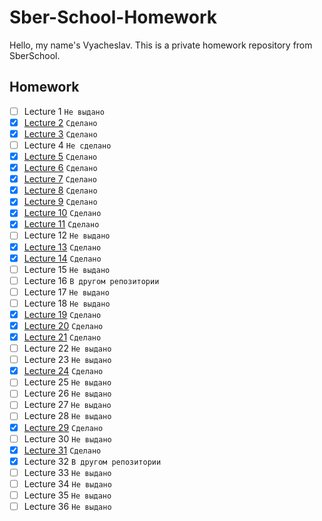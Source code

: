 # Sber-School-Homework

Hello, my name's Vyacheslav. This is a private homework repository from SberSchool.

## Homework

- [ ] Lecture 1 `Не выдано`
- [x] [Lecture 2](Lecture-2/Homework-2) `Сделано`
- [x] [Lecture 3](Lecture-3/Homework-3.swift) `Сделано`
- [ ] Lecture 4 `Не сделано`
- [x] [Lecture 5](Lecture-5/Homework-5.swift) `Сделано`
- [x] [Lecture 6](Lecture-6) `Сделано`
- [x] [Lecture 7](Lecture-7/Homework-7.swift) `Сделано`
- [x] [Lecture 8](Lecture-8/Homework-8.swift) `Сделано`
- [x] [Lecture 9](Lecture-9/Homework-9.swift) `Сделано`
- [x] [Lecture 10](Lecture-10) `Сделано`
- [x] [Lecture 11](Lecture-11) `Сделано`
- [ ] Lecture 12 `Не выдано`
- [x] [Lecture 13](Lecture-13) `Сделано`
- [x] [Lecture 14](Lecture-14) `Сделано`
- [ ] Lecture 15 `Не выдано`
- [ ] Lecture 16 `В другом репозитории`
- [ ] Lecture 17 `Не выдано`
- [ ] Lecture 18 `Не выдано`
- [x] [Lecture 19](Lecture-19) `Сделано`
- [x] [Lecture 20](Lecture-20) `Сделано`
- [x] [Lecture 21](Lecture-21) `Сделано`
- [ ] Lecture 22 `Не выдано`
- [ ] Lecture 23 `Не выдано`
- [x] [Lecture 24](Lecture-24) `Сделано`
- [ ] Lecture 25 `Не выдано`
- [ ] Lecture 26 `Не выдано`
- [ ] Lecture 27 `Не выдано`
- [ ] Lecture 28 `Не выдано`
- [x] [Lecture 29](Lecture-29) `Сделано`
- [ ] Lecture 30 `Не выдано`
- [x] [Lecture 31](Lecture-31) `Сделано`
- [x] Lecture 32 `В другом репозитории`
- [ ] Lecture 33 `Не выдано`
- [ ] Lecture 34 `Не выдано`
- [ ] Lecture 35 `Не выдано`
- [ ] Lecture 36 `Не выдано`
